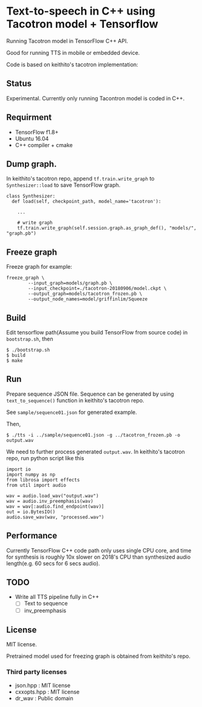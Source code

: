 # Text-to-speech in C++ using Tacotron model + Tensorflow

Running Tacotron model in TensorFlow C++ API.

Good for running TTS in mobile or embedded device.

Code is based on keithito's tacotron implementation: 

## Status

Experimental. Currently only running Tacontron model is coded in C++.

## Requirment

* TensorFlow f1.8+
* Ubuntu 16.04
* C++ compiler + cmake

## Dump graph.

In keithito's tacotron repo, append `tf.train.write_graph` to `Synthesizer::load` to save TensorFlow graph.


```
class Synthesizer:
  def load(self, checkpoint_path, model_name='tacotron'):

    ...

    # write graph
    tf.train.write_graph(self.session.graph.as_graph_def(), "models/", "graph.pb")
```
## Freeze graph

Freeze graph for example:

```
freeze_graph \
        --input_graph=models/graph.pb \
        --input_checkpoint=./tacotron-20180906/model.ckpt \
        --output_graph=models/tacotron_frozen.pb \
        --output_node_names=model/griffinlim/Squeeze
```

## Build

Edit tensorflow path(Assume you build TensorFlow from source code) in `bootstrap.sh`, then

```
$ ./bootstrap.sh
$ build
$ make
```

## Run

Prepare sequence JSON file.
Sequence can be generated by using `text_to_sequence()` function in keithito's tacotron repo.

See `sample/sequence01.json` for generated example.

Then,

```
$ ./tts -i ../sample/sequence01.json -g ../tacotron_frozen.pb -o output.wav
```

We need to further process generated `output.wav`.
In keithito's tacotron repo, run python script like this

```
import io
import numpy as np
from librosa import effects
from util import audio

wav = audio.load_wav("output.wav")
wav = audio.inv_preemphasis(wav)
wav = wav[:audio.find_endpoint(wav)]
out = io.BytesIO()
audio.save_wav(wav, "processed.wav")
```

## Performance

Currently TensorFlow C++ code path only uses single CPU core, and time for synthesis is roughly 10x slower on 2018's CPU than synthesized audio length(e.g. 60 secs for 6 secs audio).

## TODO

* Write all TTS pipeline fully in C++
  * [ ] Text to sequence
  * [ ] inv_preemphasis

## License

MIT license.

Pretrained model used for freezing graph is obtained from keithito's repo.

### Third party licenses

- json.hpp : MIT license
- cxxopts.hpp : MIT license
- dr_wav : Public domain

